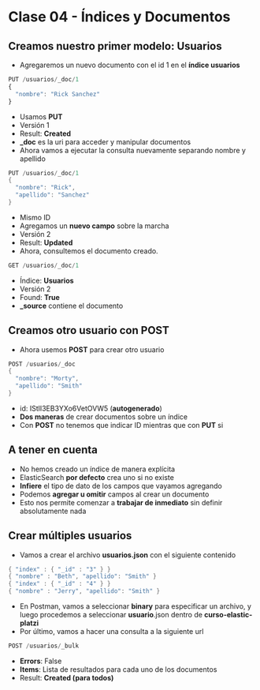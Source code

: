 # Clase 04 - Índices y Documentos

## Creamos nuestro primer modelo: Usuarios
- Agregaremos un nuevo documento con el id 1 en el **índice usuarios**

```javascript
PUT /usuarios/_doc/1
{
  "nombre": "Rick Sanchez"
}
```

- Usamos **PUT**
- Versión 1
- Result: **Created**
- **_doc** es la uri para acceder y manipular documentos
- Ahora vamos a ejecutar la consulta nuevamente separando nombre y apellido

```java
PUT /usuarios/_doc/1
{
  "nombre": "Rick",
  "apellido": "Sanchez"
}
```

- Mismo ID
- Agregamos un **nuevo campo** sobre la marcha
- Versión 2
- Result: **Updated**
- Ahora, consultemos el documento creado.

```java
GET /usuarios/_doc/1
```

- Índice: **Usuarios**
- Versión 2
- Found: **True**
- **_source** contiene el documento


## Creamos otro usuario con POST
- Ahora usemos **POST** para crear otro usuario

```java
POST /usuarios/_doc
{
  "nombre": "Morty",
  "apellido": "Smith"
}
```

- id: IStlI3EB3YXo6VetOVW5 (**autogenerado**)
- **Dos maneras** de crear documentos sobre un índice
- Con **POST** no tenemos que indicar ID mientras que con **PUT** si

## A tener en cuenta
- No hemos creado un índice de manera explícita
- ElasticSearch **por defecto** crea uno si no existe
- **Infiere** el tipo de dato de los campos que vayamos agregando
- Podemos **agregar u omitir** campos al crear un documento
- Esto nos permite comenzar a **trabajar de inmediato** sin definir absolutamente nada

## Crear múltiples usuarios
- Vamos a crear el archivo **usuarios.json** con el siguiente contenido

```java
{ "index" : { "_id" : "3" } }
{ "nombre" : "Beth", "apellido": "Smith" }
{ "index" : { "_id" : "4" } }
{ "nombre" : "Jerry", "apellido": "Smith" }
```

- En Postman, vamos a seleccionar **binary** para especificar un archivo, y luego procedemos a seleccionar **usuario**.json dentro de **curso-elastic-platzi**
- Por último, vamos a hacer una consulta a la siguiente url

```java
POST /usuarios/_bulk
```

- **Errors**: False
- **Items**: Lista de resultados para cada uno de los documentos
- Result: **Created (para todos)**
